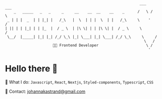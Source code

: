 
                                                                  ___   ___
        _   _____   _   _     _     __    __  __    __    _      /   \ /   \
     _ | | |  _  | | |_| |   /_\   |  \  | | |  \  | |   /_\     \    '    /
    | || | | |_| | | |_  |  / _ \  | |\ \| | | |\ \| |  / _ \     \       / 
     \__/  |_____| |_| |_| /_/ \_\ |_| \___| |_| \___| /_/ \_\     \     /
                                                                    \   /
                          👩‍💻 Frontend Developer                      \ /
                                                                      '
     
# Hello there 👋

🚀 What I do: `Javascript`, `React`, `Nextjs`, `Styled-components`, `Typescript`, `CSS`

📧 Contact: johannakastrand@gmail.com

